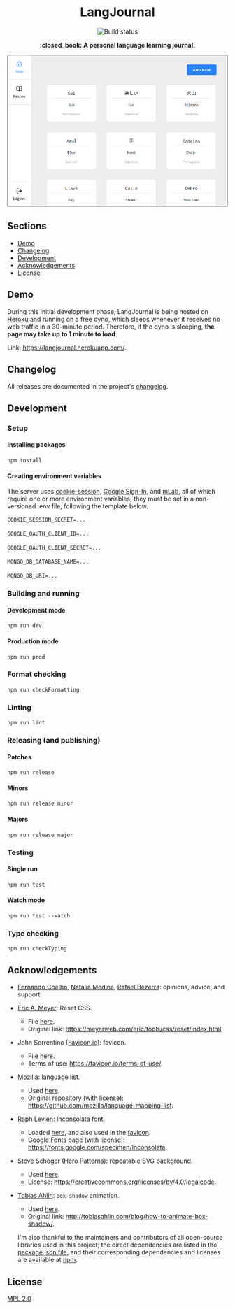 <h1 align="center">
  LangJournal
</h1>

<p align="center">
  <img
    alt="Build status"
    src="https://img.shields.io/travis/alcar/langjournal/master"
  >
</p>

<p align="center">
  <b>
    :closed_book: A personal language learning journal.
  </b>
</p>

<p align="center">
  <img
    alt="Screenshot of the home page"
    src="./screenshots/home.png"
    width=600
  >
</p>

## Sections

- [Demo](#demo)
- [Changelog](#changelog)
- [Development](#development)
- [Acknowledgements](#acknowledgements)
- [License](#license)

## Demo

During this initial development phase, LangJournal is being hosted on [Heroku](https://www.heroku.com/) and running on a free dyno, which sleeps whenever it receives no web traffic in a 30-minute period. Therefore, if the dyno is sleeping, **the page may take up to 1 minute to load**.

Link: https://langjournal.herokuapp.com/.

## Changelog

All releases are documented in the project's [changelog](/CHANGELOG.md).

## Development

### Setup

#### Installing packages

```
npm install
```

#### Creating environment variables

The server uses [cookie-session](https://github.com/expressjs/cookie-session), [Google Sign-In](https://developers.google.com/identity/sign-in/web), and [mLab](https://mlab.com/), all of which require one or more environment variables; they must be set in a non-versioned .env file, following the template below.

```
COOKIE_SESSION_SECRET=...

GOOGLE_OAUTH_CLIENT_ID=...

GOOGLE_OAUTH_CLIENT_SECRET=...

MONGO_DB_DATABASE_NAME=...

MONGO_DB_URI=...
```

### Building and running

#### Development mode

```
npm run dev
```

#### Production mode

```
npm run prod
```

### Format checking

```
npm run checkFormatting
```

### Linting

```
npm run lint
```

### Releasing (and publishing)

#### Patches

```
npm run release
```

#### Minors

```
npm run release minor
```

#### Majors

```
npm run release major
```

### Testing

#### Single run

```
npm run test
```

#### Watch mode

```
npm run test --watch
```

### Type checking

```
npm run checkTyping
```

## Acknowledgements

- [Fernando Coelho](https://github.com/omninando), [Natália Medina](https://github.com/ntmedina), [Rafael Bezerra](https://github.com/rnbez): opinions, advice, and support.

- [Eric A. Meyer](https://meyerweb.com/eric/): Reset CSS.

  - File [here](src/server/assets/reset.css).
  - Original link: https://meyerweb.com/eric/tools/css/reset/index.html.

- John Sorrentino ([Favicon.io](https://favicon.io/)): favicon.

  - File [here](src/server/assets/favicon.ico).
  - Terms of use: https://favicon.io/terms-of-use/.

- [Mozilla](https://github.com/mozilla): language list.

  - Used [here](src/consts/language.ts).
  - Original repository (with license): https://github.com/mozilla/language-mapping-list.

- [Raph Levien](https://levien.com/): Inconsolata font.

  - Loaded [here](src/server/assets/global.css), and also used in the [favicon](src/server/assets/favicon.ico).
  - Google Fonts page (with license): https://fonts.google.com/specimen/Inconsolata.

- Steve Schoger ([Hero Patterns](https://www.heropatterns.com/)): repeatable SVG background.

  - Used [here](src/client/components/LoginPage/styles.css).
  - License: https://creativecommons.org/licenses/by/4.0/legalcode.

- [Tobias Ahlin](http://tobiasahlin.com): `box-shadow` animation.

  - Used [here](src/client/components/EntryPreviewList/EntryPreview/Preview/styles.css).
  - Original link: http://tobiasahlin.com/blog/how-to-animate-box-shadow/.

  I'm also thankful to the maintainers and contributors of all open-source libraries used in this project; the direct dependencies are listed in the [package.json file](package.json), and their corresponding dependencies and licenses are available at [npm](https://www.npmjs.com/).

## License

[MPL 2.0](/LICENSE)
